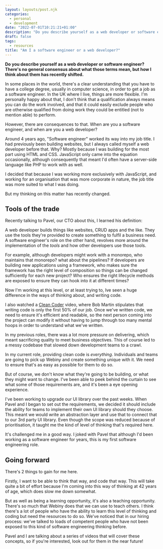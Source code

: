 ```yaml
---
layout: layouts/post.njk
categories:
  - personal
  - development
date: "2022-07-01T10:21:21+01:00"
description: "Do you describe yourself as a web developer or software engineer? There's no general consensus about what those terms mean, however my understanding has recently shifted."
draft: false
tags:
  - resources
title: "Am I a software engineer or a web developer?"
---
```

**Do you describe yourself as a web developer or software engineer? There's no general consensus about what those terms mean, but how I think about them has recently shifted.**

In some places in the world, there's a clear understanding that you have to have a college degree, usually in computer science, in order to get a job as a software engineer. In the UK where I live, things are more flexible. I'm personally happy about that, I don't think that a qualification always means you can do the work involved, and that it could easily exclude people who are otherwise qualified from doing work they could be entitled (not to mention able) to perform.

However, there are consequences to that. When are you a software engineer, and when are you a web developer?

Around 4 years ago, "Software engineer" worked its way into my job title. I had previously been building websites, but I always called myself a web developer before that. Why? Mostly because I was building for the most part using HTML and CSS. JavaScript only came into the equation occasionally, although consequently that meant I'd often have a server-side language like PHP to work with as well.

I decided that because I was working more exclusively with JavaScript, and working for an organisation that was more corporate in nature, the job title was more suited to what I was doing.

But my thinking on this matter has recently changed.

## Tools of the trade

Recently talking to Pavel, our CTO about this, I learned his definition:

A web developer builds things like websites, CRUD apps and the like. They use the tools they're provided to create something to fulfil a business need. A software engineer's role on the other hand, revolves more around the implementation of the _tools_ and how other developers use those tools.

For example, although developers might work with a monorepo, who maintains that monorepo? what about the pipelines? If developers are building new applications using a framework, who makes sure the framework has the right level of composition so things can be changed sufficiently for each new project? Who ensures the right lifecycle methods are exposed to ensure they can hook into it at different times?

Now I'm working at this level, or at least trying to, Ive seen a huge difference in the ways of thinking about, and writing code.

I also watched a [Clean Coder](http://cleancoder.com/products) video, where Bob Martin stipulates that writing code is only the first 50% of our job. Once we've written code, we need to ensure it's efficient and readable, so the next person coming into the project can modify it without having to jump through too many mental hoops in order to understand what we've written.

In my previous roles, there was a lot more pressure on delivering, which meant sacrificing quality to meet business objectives. This of course led to a messy codebase that slowed down development teams to a crawl.

In my current role, providing clean code is _everything_. Individuals and teams are going to pick up Webiny and create something unique with it. We need to ensure that's as easy as possible for them to do so.

But of course, we don't know what they're going to be building, or what they might want to change. I've been able to peek behind the curtain to see what some of those requirements are, and it's been a eye opening experience.

I've been working to upgrade our UI library over the past weeks. When Pavel and I began to set out the requirements, we decided it should include the ability for teams to implement their own UI library should they choose. This meant we would write an abstraction layer and use that to connect that to our 3rd party UI library. Even though the scope was reduced because of prioritisation, it taught me the kind of level of thinking that's required here.

It's challenged me in a good way. I joked with Pavel that although I'd been working as a software engineer for years, this is my first software engineering role.

## Going forward

There's 2 things to gain for me here.

Firstly, I want to be able to think that way, and code that way. This will take quite a bit of effort because I'm coming into this way of thinking at 42 years of age, which does slow me down somewhat.

But as well as being a learning opportunity, it's also a teaching opportunity. There's so much that Webiny does that we can use to teach others. I think there's a lot of people who have the ability to learn this level of thinking and coding but need the resources to do so. We've noticed that in our hiring process: we've talked to loads of competent people who have not been exposed to this kind of software engineering thinking before.

Pavel and I are talking about a series of videos that will cover these concepts, so if you're interested, look out for them in the near future!
